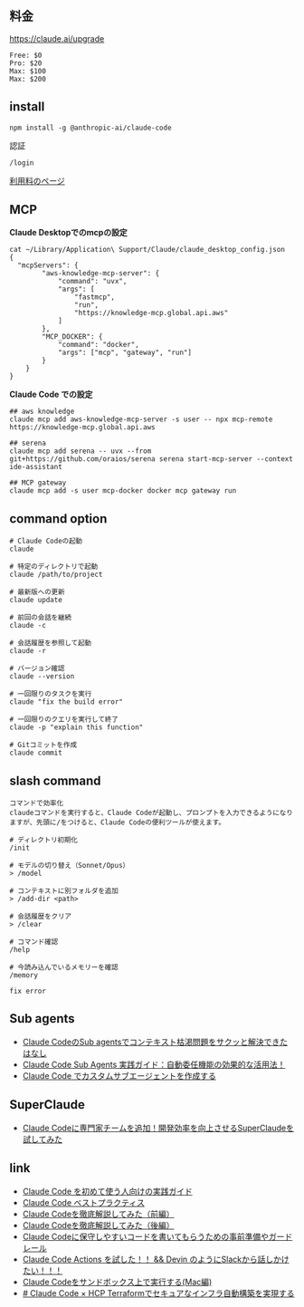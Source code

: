 
## 料金

https://claude.ai/upgrade

```
Free: $0
Pro: $20
Max: $100
Max: $200
```

## install

```
npm install -g @anthropic-ai/claude-code
```

認証

```
/login
```

[利用料のページ](https://claude.ai/settings/usage)
## MCP

**Claude Desktopでのmcpの設定**

```
cat ~/Library/Application\ Support/Claude/claude_desktop_config.json 
{
  "mcpServers": {
        "aws-knowledge-mcp-server": {
            "command": "uvx",
            "args": [
                "fastmcp",
                "run",
                "https://knowledge-mcp.global.api.aws"
            ]
        },
        "MCP_DOCKER": {
            "command": "docker",
            "args": ["mcp", "gateway", "run"]
        }
    }
}
```

**Claude Code での設定**

```
## aws knowledge
claude mcp add aws-knowledge-mcp-server -s user -- npx mcp-remote https://knowledge-mcp.global.api.aws

## serena
claude mcp add serena -- uvx --from git+https://github.com/oraios/serena serena start-mcp-server --context ide-assistant

## MCP gateway
claude mcp add -s user mcp-docker docker mcp gateway run
```

## command option

```
# Claude Codeの起動
claude

# 特定のディレクトリで起動
claude /path/to/project

# 最新版への更新
claude update

# 前回の会話を継続
claude -c

# 会話履歴を参照して起動
claude -r

# バージョン確認
claude --version

# 一回限りのタスクを実行
claude "fix the build error"

# 一回限りのクエリを実行して終了
claude -p "explain this function"

# Gitコミットを作成
claude commit

```
## slash command

```
コマンドで効率化
claudeコマンドを実行すると、Claude Codeが起動し、プロンプトを入力できるようになりますが、先頭に/をつけると、Claude Codeの便利ツールが使えます。

# ディレクトリ初期化
/init

# モデルの切り替え（Sonnet/Opus）
> /model

# コンテキストに別フォルダを追加
> /add-dir <path>

# 会話履歴をクリア
> /clear

# コマンド確認
/help

# 今読み込んでいるメモリーを確認
/memory

fix error
```

## Sub agents

- [Claude CodeのSub agentsでコンテキスト枯渇問題をサクッと解決できたはなし](https://zenn.dev/tacoms/articles/552140c84aaefa)
- [Claude Code Sub Agents 実践ガイド：自動委任機能の効果的な活用法！](https://zenn.dev/asuene/articles/d05c8b70da8365)
- [Claude Code でカスタムサブエージェントを作成する](https://azukiazusa.dev/blog/create-custom-sub-agent-in-claude-code/)

## SuperClaude

- [Claude Codeに専門家チームを追加！開発効率を向上させるSuperClaudeを試してみた](https://dev.classmethod.jp/articles/claude-code-superclaude/)

## link


- [Claude Code を初めて使う人向けの実践ガイド](https://zenn.dev/hokuto_tech/articles/86d1edb33da61a)
- [Claude Code ベストプラクティス](https://zenn.dev/farstep/articles/claude-code-best-practices)
- [Claude Codeを徹底解説してみた（前編）](https://dev.classmethod.jp/articles/get-started-claude-code-1/)
- [Claude Codeを徹底解説してみた（後編）](https://dev.classmethod.jp/articles/get-started-claude-code-2nd/)
- [Claude Codeに保守しやすいコードを書いてもらうための事前準備やガードレール](https://www.memory-lovers.blog/entry/2025/06/12/074355)
- [Claude Code Actions を試した！！ && Devin のようにSlackから話しかけたい！！！](https://www.ikkitang1211.site/entry/2025/05/27/232943)
- [Claude Codeをサンドボックス上で実行する(Mac編)](https://zenn.dev/todesking/articles/claude-code-with-sandbox-exec)
- [# Claude Code × HCP Terraformでセキュアなインフラ自動構築を実現する](https://dev.classmethod.jp/articles/claude-code-hcp-tf-authentication-information-management/)
